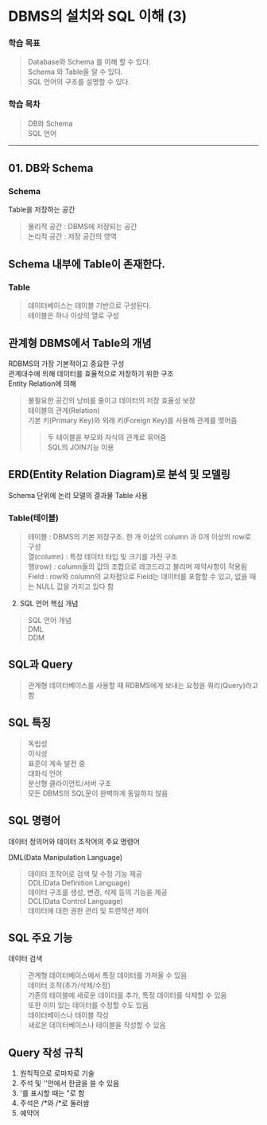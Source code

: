 # **DBMS의 설치와 SQL 이해 (3)**
### 학습 목표
> Database와 Schema 를 이해 할 수 있다.  
> Schema 와 Table을 알 수 있다.  
> SQL 언어의 구조를 설명할 수 있다.  
### 학습 목차
> DB와 Schema  
> SQL 언어  
***
## 01. DB와 Schema
### Schema
Table을 저장하는 공간
> 물리적 공간 : DBMS에 저장되는 공간  
> 논리적 공간 : 저장 공간의 영역  

## Schema 내부에 Table이 존재한다.
### Table
> 데이터베이스는 테이블 기반으로 구성된다.  
> 테이블은 하나 이상의 열로 구성  

## 관계형 DBMS에서 Table의 개념
RDBMS의 가장 기본적이고 중요한 구성  
관계대수에 의해 데이터를 효율적으로 저장하기 위한 구조  
Entity Relation에 의해  
> 불필요한 공간의 낭비를 줄이고 데이터의 저장 효율성 보장  
테이블의 관게(Relation)  
> 기본 키(Primary Key)와 외래 키(Foreign Key)를 사용해 관계를 맺어줌  
>> 두 테이블을 부모와 자식의 관계로 묶어줌  
>> SQL의 JOIN기능 이용  

## ERD(Entity Relation Diagram)로 분석 및 모델링
Schema 단위에 논리 모델의 결과물 Table 사용  
### Table(테이블)
> 테이블 : DBMS의 기본 저장구조. 한 개 이상의 column 과 0개 이상의 row로 구성  
> 열(column) : 특정 데이터 타입 및 크기를 가진 구조  
> 행(row) : column들의 값의 조합으로 레코드라고 불리며 제약사항이 적용됨  
> Field : row와 column의 교차점으로 Field는 데이터를 포함할 수 있고, 없을 때는 NULL 값을 가지고 있다 함  

02. SQL 언어
핵심 개념
> SQL 언어 개념  
> DML  
> DDM  

## SQL과 Query
> 관계형 데이터베이스를 사용할 때 RDBMS에게 보내는 요청을 쿼리(Query)라고 함

## SQL 특징
> 독립성  
> 이식성  
> 표준이 계속 발전 중  
> 대화식 언어  
> 분산형 클라이언트/서버 구조  
> 모든 DBMS의 SQL문이 완벽하게 동일하지 않음  

## SQL 명령어
데이터 정의어와 데이터 조작어의 주요 명령어  

DML(Data Manipulation Language)  
> 데이터 조작어로 검색 및 수정 기능 제공  
DDL(Data Definition Language)  
> 데이터 구조를 생성, 변경, 삭제 등의 기능을 제공  
DCL(Data Control Language)  
> 데이터에 대한 권한 관리 및 트랜잭션 제어  

## SQL 주요 기능
데이터 검색  
> 관계형 데이터베이스에서 특정 데이터를 가져올 수 있음  
데이터 조작(추가/삭제/수정)  
> 기존의 테이블에 새로운 데이터를 추가, 특정 데이터를 삭제할 수 있음  
> 또한 이미 있는 데이터를 수정할 수도 있음  
데이터베이스나 테이블 작성  
> 새로운 데이터베이스나 테이블을 작성할 수 있음  

## Query 작성 규칙
1. 원칙적으로 로마자로 기술
2. 주석 및 ''안에서 한글을 쓸 수 있음
3. '를 표시할 때는 "로 함
4. 주석은 /*와 /*로 둘러쌈
5. 예약어
